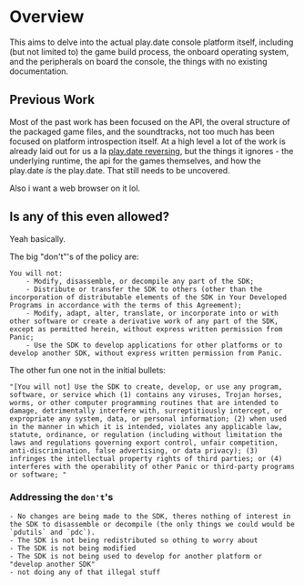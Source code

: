 # Overview

This aims to delve into the actual play.date console platform itself, including
(but not limited to) the game build process, the onboard operating system, and
the peripherals on board the console, the things with no existing documentation.

## Previous Work

Most of the past work has been focused on the API, the overal structure of the
packaged game files, and the soundtracks, not too much has been focused on
platform introspection itself. At a high level a lot of the work is already laid
out for us a la [play.date reversing](https://github.com/jaames/playdate-reverse-engineering),
but the things it ignores - the underlying runtime, the api for the games
themselves, and how the play.date *is* the play.date. That still needs to be
uncovered.

Also i want a web browser on it lol.

## Is any of this even allowed?

Yeah basically.

The big "don't"'s of the policy are:

```
You will not:
    - Modify, disassemble, or decompile any part of the SDK;
    - Distribute or transfer the SDK to others (other than the incorporation of distributable elements of the SDK in Your Developed Programs in accordance with the terms of this Agreement);
    - Modify, adapt, alter, translate, or incorporate into or with other software or create a derivative work of any part of the SDK, except as permitted herein, without express written permission from Panic;
    - Use the SDK to develop applications for other platforms or to develop another SDK, without express written permission from Panic.
```

The other fun one not in the initial bullets:

```
"[You will not] Use the SDK to create, develop, or use any program, software, or service which (1) contains any viruses, Trojan horses, worms, or other computer programming routines that are intended to damage, detrimentally interfere with, surreptitiously intercept, or expropriate any system, data, or personal information; (2) when used in the manner in which it is intended, violates any applicable law, statute, ordinance, or regulation (including without limitation the laws and regulations governing export control, unfair competition, anti-discrimination, false advertising, or data privacy); (3) infringes the intellectual property rights of third parties; or (4) interferes with the operability of other Panic or third-party programs or software; "
```


### Addressing the `don't`'s

    - No changes are being made to the SDK, theres nothing of interest in the SDK to disassemble or decompile (the only things we could would be `pdutils` and `pdc`).
    - The SDK is not being redistributed so othing to worry about
    - The SDK is not being modified
    - The SDK is not being used to develop for another platform or "develop another SDK"
    - not doing any of that illegal stuff
